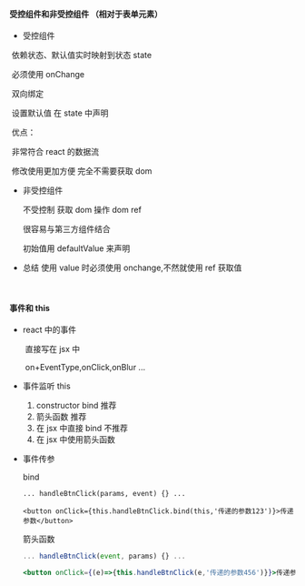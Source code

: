 #### 受控组件和非受控组件 （相对于表单元素）

- 受控组件

​ 依赖状态、默认值实时映射到状态 state

​ 必须使用 onChange

​ 双向绑定

​ 设置默认值 在 state 中声明

​ 优点：

​ 非常符合 react 的数据流

​ 修改使用更加方便 完全不需要获取 dom

- 非受控组件

  不受控制 获取 dom 操作 dom ref

  很容易与第三方组件结合

  初始值用 defaultValue 来声明

- 总结 使用 value 时必须使用 onchange,不然就使用 ref 获取值

​

#### 事件和 this

- react 中的事件

  ​ 直接写在 jsx 中

  ​ on+EventType,onClick,onBlur ...

- 事件监听 this

  1.  constructor bind 推荐
  2.  箭头函数 推荐
  3.  在 jsx 中直接 bind 不推荐
  4.  在 jsx 中使用箭头函数

- 事件传参

  bind

  ```JSX
  ... handleBtnClick(params, event) {} ...

  <button onClick={this.handleBtnClick.bind(this,'传递的参数123')}>传递参数</button>
  ```

  箭头函数

  ```jsx
  ... handleBtnClick(event, params) {} ...

  <button onClick={(e)=>{this.handleBtnClick(e,'传递的参数456')}}>传递参数</button>
  ```
